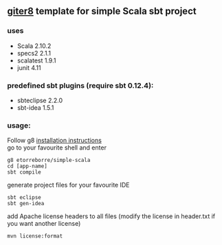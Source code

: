 ## [giter8](http://github.com/n8han/giter8) template for simple Scala sbt project

### uses
* Scala 2.10.2
* specs2 2.1.1
* scalatest 1.9.1
* junit 4.11

### predefined sbt plugins (require sbt 0.12.4):
* sbteclipse 2.2.0
* sbt-idea 1.5.1


### usage:
Follow g8 [installation instructions](http://github.com/n8han/giter8#readme)  
go to your favourite shell and enter  

    g8 etorreborre/simple-scala
    cd [app-name]
    sbt compile

   
generate project files for your favourite IDE

    sbt eclipse
    sbt gen-idea    

add Apache license headers to all files (modify the license in header.txt if you want another license)

    mvn license:format
